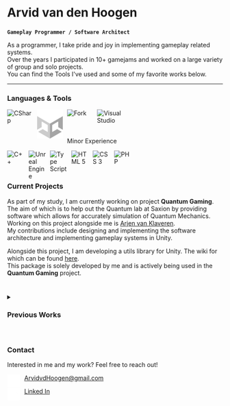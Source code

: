 # Arvid van den Hoogen

**`Gameplay Programmer / Software Architect`**

As a programmer, I take pride and joy in implementing gameplay related systems.  
Over the years I participated in 10+ gamejams and worked on a large variety of group and solo projects.  
You can find the Tools I've used and some of my favorite works below.

---

### Languages & Tools

<!-- icons -->
<a href="https://learn.microsoft.com/en-us/dotnet/csharp/">
	<img align="left" alt="CSharp" width="60px" style="padding-right:10px;" src="https://cdn.jsdelivr.net/gh/devicons/devicon@latest/icons/csharp/csharp-original.svg"/>
</a>
<a href="https://unity.com/">
	<img align="left" alt="Unity" width="60px" style="padding-right:10px;" src="/src/img/Unity_Logo.png"/>
</a>
<a href="https://git-fork.com/">
	<img align="left" alt="Fork" width="60px" style="padding-right:10px;" src="https://git-fork.com/images/logo.png"/>
</a>
<a href="https://visualstudio.microsoft.com/">
	<img align="left" alt="Visual Studio" width="60px" style ="padding-right:10px;" src="https://cdn.jsdelivr.net/gh/devicons/devicon@latest/icons/visualstudio/visualstudio-original.svg"/>
</a>

<br/><br/><br/>

Minor Experience
<br/>

<a href="https://cplusplus.com/">
	<img align="left" alt="C++" width="40px" style="padding-right:10px;" src="https://cdn.jsdelivr.net/gh/devicons/devicon@latest/icons/cplusplus/cplusplus-original.svg"/>
</a>
<a href="https://www.unrealengine.com/en-US">
	<img align="left" alt="Unreal Engine" width="40px" style="padding-right:10px;" src="https://www.pikpng.com/pngl/b/543-5434947_unreal-engine-logo-unreal-engine-logo-ico-clipart.png"/>
</a>
<a href="https://www.typescriptlang.org/">
	<img align="left" alt="Type Script" width="40px" style="padding-right:10px;" src="https://cdn.jsdelivr.net/gh/devicons/devicon@latest/icons/typescript/typescript-original.svg"/>
</a>
<a href="https://whatwg.org/">
	<img align="left" alt="HTML 5" width="40px" style="padding-right:10px;" src="https://cdn.jsdelivr.net/gh/devicons/devicon@latest/icons/html5/html5-original.svg"/>
</a>
<a href="https://www.w3.org/TR/css-2023/">
	<img align="left" alt="CSS 3" width="40px" style="padding-right:10px;" src="https://cdn.jsdelivr.net/gh/devicons/devicon@latest/icons/css3/css3-original.svg"/>
</a>
<a href="https://www.php.net/">
	<img align="left" alt="PHP" width="40px" style="padding-right:10px;" src="https://cdn.jsdelivr.net/gh/devicons/devicon@latest/icons/php/php-original.svg"/>
</a>
<br/><br/>

<!-- Section to talk about my current activities -->
#
### Current Projects

As part of my study, I am currently working on project **Quantum Gaming**.  
The aim of which is to help out the Quantum lab at Saxion by providing software which allows for accurately simulation of Quantum Mechanics.  
Working on this project alongside me is [Arjen van Klaveren](https://arjenvklaveren.github.io/).  
My contributions include designing and implementing the software architecture and implementing gameplay systems in Unity.

Alongside this project, I am developing a utils library for Unity. The wiki for which can be found [here](https://github.com/Sad-AI-dev/SadUtils_Package/wiki).  
This package is solely developed by me and is actively being used in the **Quantum Gaming** project.

<!-- Collapsable section about previous works -->
#
<details>
	<summary><h3>Previous Works<h3/></summary>

This section contains some of my favorite projects I recently worked on.

##

<!-- Minor Skilled Project -->
<a href="https://github.com/Sad-AI-dev/Minor_Skilled">
	<img align="center" alt="Stellar Sprint Logo" width="70%" src="https://github.com/Sad-AI-dev/Minor_Skilled/blob/Develop/Roguelike_Minor/Assets/Art/2D/UI%20Elements/Main%20Menu/Menu%20Rework/Title.png"/>
</a>

###

As part of my minor, I collaborated with 6 other students on developing a 3D action rogue-like over the course of 6 months.  
I took up the roles of Project Lead, Lead Developer, Software Architect and Gameplay Programmer during this project.  

<!-- left aligned image here? -->
<a href="https://github.com/Sad-AI-dev/Minor_Skilled">
	<img align="right" alt="Gameplay" width="48%" src="https://github.com/Sad-AI-dev/Minor_Skilled/blob/main/ReadMe/img/Gameplay1.png"/>
</a>

I greatly enjoyed working on this project, as it contained a large variety of complex gameplay systems.  
My favorite part I worked on is the *agent system*.  
This system unifies the underlying systems for all the enemies and the player.

A consequence of this is that all content developed for the player can also be used on the enemies with minimal effort.  
A great example of this are the 40+ unique power-ups that were developed for the player, which we later used to quickly create unique and distinct enemy variants.

<br/>

Building the systems which allow for a large variety of unique power-ups is an achievement I take great pride in.  
Here are some examples of the power-ups we created:

<!-- add images of a ~3 items next to each other here -->
<a href="https://github.com/Sad-AI-dev/Minor_Skilled">
	<img align="left" alt="Timmy" width="25%" style="padding-right:10px;" src="https://github.com/Sad-AI-dev/Minor_Skilled/blob/main/ReadMe/img/Timmy_Item.PNG"/>
</a>
<a href="https://github.com/Sad-AI-dev/Minor_Skilled">
	<img align="left" alt="Contagious Fang" width="25%" style="padding-right:10px;" src="https://github.com/Sad-AI-dev/Minor_Skilled/blob/main/ReadMe/img/Fang_Item.PNG"/>
</a>
<a href="https://github.com/Sad-AI-dev/Minor_Skilled">
	<img align="left" alt="Propeller Hat" width="25%" style="padding-right:10px;" src="https://github.com/Sad-AI-dev/Minor_Skilled/blob/main/ReadMe/img/Hat_Item.PNG"/>
</a>

<br/><br/><br/>

Find out more about this project [here](https://github.com/Sad-AI-dev/Minor_Skilled).

<br/>

<!-- Wave Collapse Function Algorithm -->
# Wave Collapse Function

The **Wave Collapse Function Algorithm** is an algorithm used for procedural generation.

<div align="center"><a href="https://github.com/Sad-AI-dev/WaveCollapseFunction/tree/main">
	<img align="center" alt="Demonstration of the Wave Collapse Function Algorithm generation a 2D environment" width="50%" src="https://github.com/Sad-AI-dev/WaveCollapseFunction/blob/main/Readme-Files/2D-Nature.gif">
</a></div>

> My Wave Collapse Function Algorithm generating a 2D environment

As a personal project, I created a version of the [Wave Collapse Function Algorithm](https://github.com/mxgmn/WaveFunctionCollapse).  
The above image shows every step the algorithm takes, below is a version which generates an environment in "chunks" and one which generates a 3D environment.

<a href="https://github.com/Sad-AI-dev/WaveCollapseFunction/tree/main">
	<img align="center" alt="WCF Algorithm generating a 2D environment" width="35%" style="padding-right:10%;" src="https://github.com/Sad-AI-dev/WaveCollapseFunction/blob/main/Readme-Files/2D-Lines.gif">
</a>

<a href="https://github.com/Sad-AI-dev/WaveCollapseFunction/tree/main">
	<img align="center" alt="WCF Algorithm generating a 3D environment" width="35%" style="padding-right:10%;" src="https://github.com/Sad-AI-dev/WaveCollapseFunction/blob/main/Readme-Files/3D-Pipes.gif">
</a>

###

Find out more about this project [here](https://github.com/Sad-AI-dev/WaveCollapseFunction/tree/main).

##
<a href="https://github.com/Sad-AI-dev/ChunkPunk">
	<img align="center" alt="Chunk Punk Logo" width="35%" src="https://github.com/Sad-AI-dev/Sad-AI-dev/blob/main/src/img/ChunkPunk_Logo_Cropped.png"/>
</a>

As a part of my study, I developed a chaotic party game over the course of 10 weeks in collaboration with 7 other students.  
I took up the roles of Team Lead, Lead Programmer and Gameplay Programmer for this project.

<!-- Image of Gameplay -->
<a href="https://github.com/Sad-AI-dev/ChunkPunk">
	<img align="center" alt="gameplay" width="50%" src="https://github.com/Sad-AI-dev/ChunkPunk/blob/main/ReadMeImages/Gameplay1.png"/>
</a>

My favorite contribution to this project was my leadership.  
My ability to lead a team of incredibly talented people under the restriction of a very tight deadline is something I am very proud of.

Additional contributions of mine to this project include, but are not limited to:
- Input Handling for local multiplayer bluetooth controllers
- Algorithm for goal placement
	- This algorithm determines a location equally far away from each player using a node based graph.
 - General game flow
 - Inventory / Item system

Find out more about this project [here](https://github.com/Sad-AI-dev/ChunkPunk).

</details>

#
### Contact

Interested in me and my work? Feel free to reach out!

<!-- Email -->
<img align="left" alt="Email" width="30px" style="padding-right:10px;" src="/src/img/Mail_Logo.png"/>

[ArvidvdHoogen@gmail.com](mailto:ArvidvdHoogen@gmail.com)

<!-- LinkedIn -->
<img align="left" alt="LinkedIn" width="30px" style="padding-right:10px;" src="/src/img/LinkedIn_Logo.png"/>

[Linked In](https://www.linkedin.com/in/arvid-van-den-hoogen/)
